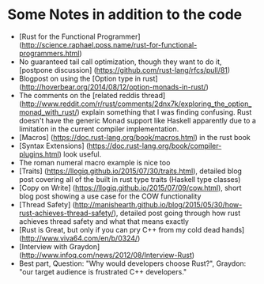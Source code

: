 # Some Notes in addition to the code

* [Rust for the Functional Programmer] (http://science.raphael.poss.name/rust-for-functional-programmers.html)
 * No guaranteed tail call optimization, though they want to do it, [postpone discussion] (https://github.com/rust-lang/rfcs/pull/81)
* Blogpost on using the [Option type in rust] (http://hoverbear.org/2014/08/12/option-monads-in-rust/)
 * The comments on the [related reddis thread] (http://www.reddit.com/r/rust/comments/2dnx7k/exploring_the_option_monad_with_rust/) explain something that I was finding confusing.  Rust doesn't have the generic Monad support like Haskell apparently due to a limitation in the current compiler implementation.
* [Macros] (https://doc.rust-lang.org/book/macros.html) in the rust book
* [Syntax Extensions] (https://doc.rust-lang.org/book/compiler-plugins.html) look useful.
 * The roman numeral macro example is nice too
* [Traits] (https://llogiq.github.io/2015/07/30/traits.html), detailed blog post covering all of the built in rust type traits (Haskell type classes)
* [Copy on Write] (https://llogiq.github.io/2015/07/09/cow.html), short blog post showing a use case for the COW functionality
* [Thread Safety] (http://manishearth.github.io/blog/2015/05/30/how-rust-achieves-thread-safety/), detailed post going through how rust achieves thread safety and what that means exactly 
* [Rust is Great, but only if you can pry C++ from my cold dead hands] (http://www.viva64.com/en/b/0324/)
* [Interview with Graydon] (http://www.infoq.com/news/2012/08/Interview-Rust)
 * Best part, Question: "Why would developers choose Rust?", Graydon: "our target audience is frustrated C++ developers."
